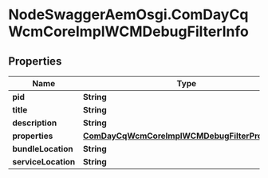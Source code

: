 # NodeSwaggerAemOsgi.ComDayCqWcmCoreImplWCMDebugFilterInfo

## Properties

Name | Type | Description | Notes
------------ | ------------- | ------------- | -------------
**pid** | **String** |  | [optional] 
**title** | **String** |  | [optional] 
**description** | **String** |  | [optional] 
**properties** | [**ComDayCqWcmCoreImplWCMDebugFilterProperties**](ComDayCqWcmCoreImplWCMDebugFilterProperties.md) |  | [optional] 
**bundleLocation** | **String** |  | [optional] 
**serviceLocation** | **String** |  | [optional] 


